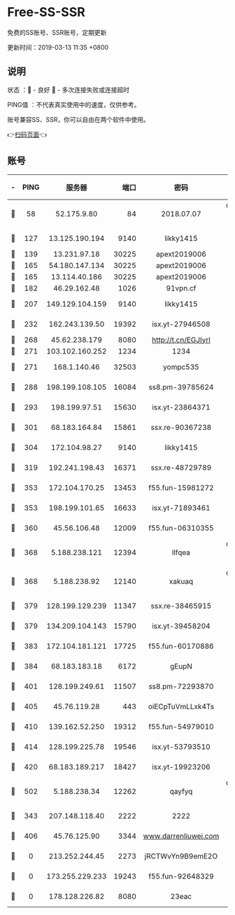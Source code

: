 # Free-SS-SSR

免费的SS账号、SSR账号，定期更新

更新时间：2019-03-13 11:35 +0800

## 说明

状态     ：🙂 - 良好 🙁 - 多次连接失败或连接超时

PING值   ：不代表真实使用中的速度，仅供参考。

账号兼容SS、SSR，你可以自由在两个软件中使用。

👉[扫码页面](https://liesauer.github.io/Free-SS-SSR/)👈

## 账号

|-|PING|服务器|端口|密码|加密方式|区域|
|:----:|:----:|:-----:|-----:|:----:|:----:|:----:|
|🙂|58|52.175.9.80|84|2018.07.07|chacha20-ietf-poly1305|HK|
|🙂|127|13.125.190.194|9140|likky1415|aes-256-cfb|KR|
|🙂|139|13.231.97.18|30225|apext2019006|chacha20|JP|
|🙂|165|54.180.147.134|30225|apext2019006|chacha20|KR|
|🙂|165|13.114.40.186|30225|apext2019006|chacha20|JP|
|🙂|182|46.29.162.48|1026|91vpn.cf|rc4-md5|RU|
|🙂|207|149.129.104.159|9140|likky1415|aes-256-cfb|HK|
|🙂|232|162.243.139.50|19392|isx.yt-27946508|aes-256-cfb|US|
|🙂|268|45.62.238.179|8080|http://t.cn/EGJIyrl|rc4-md5|CA|
|🙂|271|103.102.160.252|1234|1234|rc4-md5|JP|
|🙂|271|168.1.140.46|32503|yompc535|aes-256-cfb|AU|
|🙂|288|198.199.108.105|16084|ss8.pm-39785624|aes-256-cfb|US|
|🙂|293|198.199.97.51|15630|isx.yt-23864371|aes-256-cfb|US|
|🙂|301|68.183.164.84|15861|ssx.re-90367238|aes-256-cfb|US|
|🙂|304|172.104.98.27|9140|likky1415|aes-256-cfb|JP|
|🙂|319|192.241.198.43|16371|ssx.re-48729789|aes-256-cfb|US|
|🙂|353|172.104.170.25|13453|f55.fun-15981272|aes-256-cfb|SG|
|🙂|353|198.199.101.65|16633|isx.yt-71893461|aes-256-cfb|US|
|🙂|360|45.56.106.48|12009|f55.fun-06310355|aes-256-cfb|US|
|🙂|368|5.188.238.121|12394|llfqea|chacha20-ietf-poly1305|BR|
|🙂|368|5.188.238.92|12140|xakuaq|chacha20-ietf-poly1305|BR|
|🙂|379|128.199.129.239|11347|ssx.re-38465915|aes-256-cfb|SG|
|🙂|379|134.209.104.143|15790|isx.yt-39458204|aes-256-cfb|SG|
|🙂|383|172.104.181.121|17725|f55.fun-60170886|aes-256-cfb|SG|
|🙂|384|68.183.183.18|6172|gEupN|aes-256-cfb|SG|
|🙂|401|128.199.249.61|11507|ss8.pm-72293870|aes-256-cfb|SG|
|🙂|405|45.76.119.28|443|oiECpTuVmLLxk4Ts|aes-256-cfb|AU|
|🙂|410|139.162.52.250|19312|f55.fun-54979010|aes-256-cfb|SG|
|🙂|414|128.199.225.78|19546|isx.yt-53793510|aes-256-cfb|SG|
|🙂|420|68.183.189.217|18427|isx.yt-19923206|aes-256-cfb|SG|
|🙂|502|5.188.238.34|12262|qayfyq|chacha20-ietf-poly1305|BR|
|🙂|343|207.148.118.40|2222|2222|aes-256-cfb|SG|
|🙂|406|45.76.125.90|3344|www.darrenliuwei.com|aes-256-cfb|AU|
|🙁|0|213.252.244.45|2273|jRCTWvYn9B9emE2O|aes-256-cfb|LT|
|🙁|0|173.255.229.233|19243|f55.fun-92648329|aes-256-cfb|US|
|🙁|0|178.128.226.82|8080|23eac|aes-256-cfb|CA|
